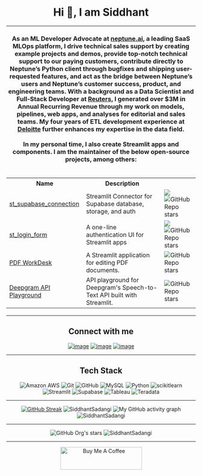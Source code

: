 <h1 align="center">Hi 👋, I am Siddhant</h1>

<hr/>

<h3 align="center">
  As an ML Developer Advocate at <a href="https://www.neptune.ai">neptune.ai</a>, a leading SaaS MLOps platform, I drive technical sales support by creating example projects and demos, provide top-notch technical support to our paying customers, contribute directly to Neptune’s Python client through bugfixes and shipping user-requested features, and act as the bridge between Neptune’s users and Neptune’s customer success, product, and engineering teams. With a background as a Data Scientist and Full-Stack Developer at <a href="https://www.reuters.com">Reuters</a>, I generated over $3M in Annual Recurring Revenue through my work on models, pipelines, web apps, and analyses for editorial and sales teams. My four years of ETL development experience at <a href="https://www2.deloitte.com/in/en.html">Deloitte</a> further enhances my expertise in the data field.
<br><br>
  In my personal time, I also create Streamlit apps and components. I am the maintainer of the below open-source projects, among others:<br><br>
</h3>
<h4 align="center">
 <table align="center">
    <tr>
      <th>Name</th>
      <th>Description</th>
      <th></th>
    </tr>
    <tr>
      <td><a href="https://github.com/SiddhantSadangi/st_supabase_connection">st_supabase_connection</a></td>
      <td>Streamlit Connector for Supabase database, storage, and auth</td>
      <td> <a href="https://pepy.tech/project/st-supabase-connection"><img src="https://static.pepy.tech/personalized-badge/st-supabase-connection?period=total&units=international_system&left_text=Downloads"></a> <img alt="GitHub Repo stars" src="https://img.shields.io/github/stars/SiddhantSadangi/st_supabase_connection?style=flat&labelColor=black"></td>
    </tr>
      <tr>
      <td><a href="https://github.com/SiddhantSadangi/st_login_form">st_login_form</a</td>
      <td>A one-line authentication UI for Streamlit apps</td>
      <td> <a href="https://pepy.tech/project/st-login-form"><img src="https://static.pepy.tech/personalized-badge/st-login-form?period=total&units=international_system&left_text=Downloads"></a> <img alt="GitHub Repo stars" src="https://img.shields.io/github/stars/SiddhantSadangi/st_login_form?style=flat&labelColor=black"></td>
    </tr>
      </tr>
      <tr>
      <td><a href=https://github.com/SiddhantSadangi/pdf-workdesk">PDF WorkDesk</a</td>
      <td>A Streamlit application for editing PDF documents.</td>
      <td><img alt="GitHub Repo stars" src="https://img.shields.io/github/stars/SiddhantSadangi/pdf-workdesk?style=flat&labelColor=black"></td>
    </tr>
       </tr>
      </tr>
      <tr>
      <td><a href=https://github.com/SiddhantSadangi/st_deepgram_playground">Deepgram API Playground</a</td>
      <td>API playground for Deepgram's Speech-to-Text API built with Streamlit.</td>
      <td><img alt="GitHub Repo stars" src="https://img.shields.io/github/stars/SiddhantSadangi/st_deepgram_playground?style=flat&labelColor=black"></td>
    </tr>
  </table>
  </h4>
<hr/>

<h2 align="center">Connect with me</h2>
<div align="center">

  [![image](https://img.shields.io/badge/LinkedIn-0A66C2?style=for-the-badge&logo=linkedin&logoColor=white)](https://www.linkedin.com/in/siddhantsadangi)
  [![image](https://img.shields.io/badge/Gmail-EA4335?style=for-the-badge&logo=gmail&logoColor=white)](mailto:siddhant.sadangi@gmail.com)
  [![image](https://img.shields.io/badge/Medium-000000?style=for-the-badge&logo=Medium&logoColor=white)](https://medium.com/@siddhantsadangi)

</div>
<hr/>

<h2 align="center">Tech Stack</h2>
<p align="center">
  <a><img alt="Amazon AWS" src="https://img.shields.io/badge/-Amazon AWS-FF9900?style=for-the-badge&logo=Amazon+AWS&logoColor=white"></a>
  <a><img alt="Git" src="https://img.shields.io/badge/-Git-F1502F?style=for-the-badge&logo=Git&logoColor=white"></a>
  <a><img alt="GitHub" src="https://img.shields.io/badge/-GitHub-4f6578?style=for-the-badge&logo=GitHub&logoColor=white"></a>
  <a><img alt="MySQL" src="https://img.shields.io/badge/-MySQL-F29111?style=for-the-badge&logo=MySQL&logoColor=white"></a>
  <a><img alt="Python" src="https://img.shields.io/badge/-Python-4B8BBE?style=for-the-badge&logo=python&logoColor=white"></a>
  <a><img alt="scikitlearn" src="https://img.shields.io/badge/-scikitlearn-EB9136?style=for-the-badge&logo=scikitlearn&logoColor=white"></a>
  <a><img alt="Streamlit" src="https://img.shields.io/badge/-Streamlit-F24747?style=for-the-badge&logo=Streamlit&logoColor=white"></a>
  <a><img alt="Supabase" src="https://img.shields.io/badge/Supabase-3ECF8E?style=for-the-badge&logo=supabase&logoColor=white"></a>
  <a><img alt="Tableau" src="https://img.shields.io/badge/-Tableau-004281?style=for-the-badge&logo=Tableau&logoColor=white"></a>
  <a><img alt="Teradata" src="https://img.shields.io/badge/Teradata-F37440?style=for-the-badge&logo=teradata&logoColor=white"></a>
</p>
<hr/>

<p align="center">
  <a href="https://git.io/streak-stats"><img src="https://streak-stats.demolab.com?user=SiddhantSadangi&theme=github-dark" alt="GitHub Streak" /></a>
  <img src="https://github-readme-stats-sigma-five.vercel.app/api?username=siddhantsadangi&theme=dark&show_icons=true&include_all_commits=true" alt="SiddhantSadangi"/>
  <img src="https://github-readme-activity-graph.vercel.app/graph?username=SiddhantSadangi&&theme=github-compact" alt="My GitHub activity graph"/>
  <img src="https://github-profile-trophy.vercel.app/?username=siddhantsadangi&theme=algolia&column=-1" alt="SiddhantSadangi" /></a> </p>
</p>

<hr/>

<p align="center">
  <img alt="GitHub Org's stars" src="https://img.shields.io/github/stars/SiddhantSadangi?style=flat-square">
  <img src="https://komarev.com/ghpvc/?username=siddhantsadangi&label=Profile%20views&style=for-the-badge" alt="SiddhantSadangi"/>
</p>
<hr/>

<p align="center">
  <a href="https://www.buymeacoffee.com/siddhantsadangi" target="_blank"><img src="https://cdn.buymeacoffee.com/buttons/v2/default-yellow.png" alt="Buy Me A Coffee" style="height: 60px !important;width: 217px !important;"></a>
</p>
